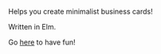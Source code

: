 Helps you create minimalist business cards!

Written in Elm.

Go [here](https://kbluescode.github.io/elm-business-card-creator/index.html) to have fun!
